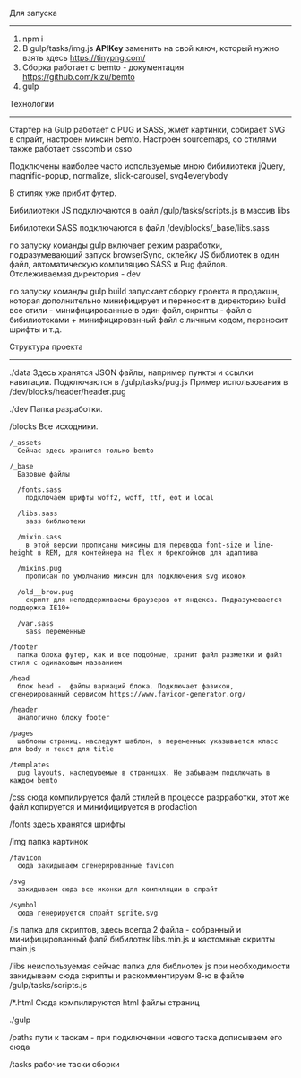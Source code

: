 Для запуска
_________________

1. npm i
2. В gulp/tasks/img.js __APIKey__ заменить на свой ключ, который нужно взять здесь https://tinypng.com/
3. Сборка работает с bemto - документация https://github.com/kizu/bemto
3. gulp

Технологии
_________________

Стартер на Gulp работает с PUG и SASS, жмет картинки, собирает SVG в спрайт, настроен миксин bemto. Настроен sourcemaps, со стилями также работает csscomb и csso

Подключены наиболее часто используемые мною бибилиотеки jQuery, magnific-popup, normalize, slick-carousel, svg4everybody

В стилях уже прибит футер.

Бибилиотеки JS подключаются в файл /gulp/tasks/scripts.js в массив libs

Бибилотеки SASS подключаются в файл /dev/blocks/_base/libs.sass

по запуску команды gulp включает режим разработки, подразумевающий запуск browserSync, склейку JS библиотек в один файл, автоматическую компиляцию SASS и Pug файлов. Отслеживаемая директория - dev

по запуску команды gulp build запускает сборку проекта в продакшн, которая дополнительно минифицирует и переносит в директорию build все стили - минифицированные в один файл, скрипты - файл с бибилиотеками + минифицированный файл с личным кодом, переносит шрифты и т.д.

Структура проекта
_________________
./data
  Здесь хранятся JSON файлы, например пункты и ссылки  навигации. Подключаются в  /gulp/tasks/pug.js Пример использования в /dev/blocks/header/header.pug

./dev
  Папка разработки.

  /blocks
    Все исходники.

    /_assets
      Сейчас здесь хранится только bemto

    /_base
      Базовые файлы

      /fonts.sass
        подключаем шрифты woff2, woff, ttf, eot и local

      /libs.sass
        sass библиотеки

      /mixin.sass
        в этой версии прописаны миксины для перевода font-size и line-height в REM, для контейнера на flex и брекпойнов для адаптива

      /mixins.pug
        прописан по умолчанию миксин для подключения svg иконок

      /old__brow.pug
        скрипт для неподдерживаемы браузеров от яндекса. Подразумевается поддержка IE10+

      /var.sass
        sass переменные

    /footer
      папка блока футер, как и все подобные, хранит файл разметки и файл стиля с одинаковым названием

    /head
      блок head -  файлы вариаций блока. Подключает фавикон, сгенерированный сервисом https://www.favicon-generator.org/

    /header
      аналогично блоку footer

    /pages
      шаблоны страниц. наследуют шаблон, в переменных указывается класс для body и текст для title

    /templates
      pug layouts, наследуюемые в страницах. Не забываем подключать в каждом bemto

  /css
    сюда компилируется фалй стилей в процессе разрработки, этот же файл копируется и минифицируется в prodaction

  /fonts
    здесь хранятся шрифты

  /img
    папка картинок

    /favicon
      сюда закидываем сгенерированные favicon

    /svg
      закидываем сюда все иконки для компиляции в спрайт

    /symbol
      сюда генерируется спрайт sprite.svg

  /js
    папка для скриптов, здесь всегда 2 файла - собранный и минифицированный фалй бибилотек libs.min.js и кастомные скрипты main.js

  /libs
    неиспользуемая сейчас папка для библиотек js
    при необходимости закидываем сюда скрипты и раскомментируем 8-ю в файле /gulp/tasks/scripts.js

  /*.html
    Сюда компилируются html файлы страниц

./gulp

  /paths
    пути к таскам - при подключении нового таска дописываем его сюда

  /tasks
    рабочие таски сборки
